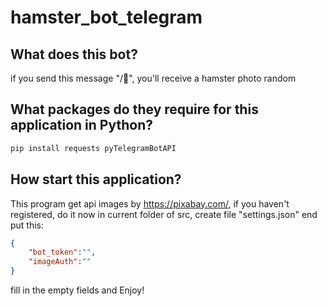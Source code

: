 # hamster_bot_telegram
## What does this bot?
if you send this message "/🐹", you'll receive a hamster photo random
## What packages do they require for this application in Python?
```bash
pip install requests pyTelegramBotAPI
```
## How start this application?
This program get api images by https://pixabay.com/, if you haven't registered, do it now
in current folder of src, create file "settings.json" end put this:
```json
{
    "bot_token":"",
    "imageAuth":""
}
```
fill in the empty fields and Enjoy!